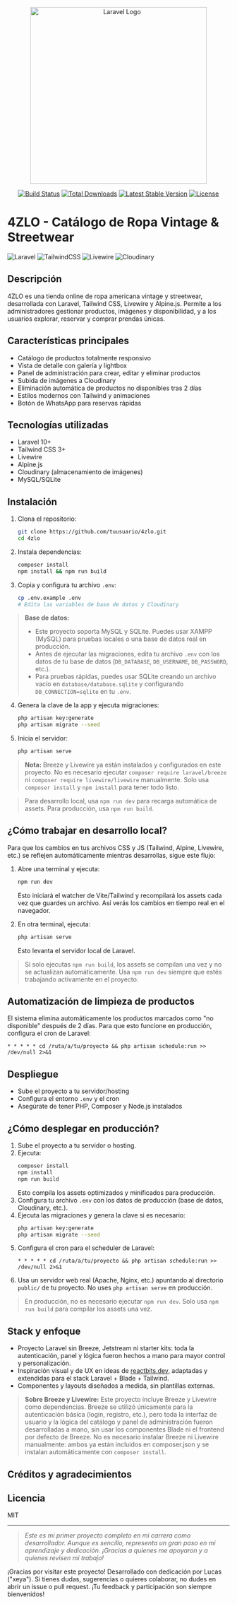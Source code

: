 <p align="center"><a href="https://laravel.com" target="_blank"><img src="https://raw.githubusercontent.com/laravel/art/master/logo-lockup/5%20SVG/2%20CMYK/1%20Full%20Color/laravel-logolockup-cmyk-red.svg" width="400" alt="Laravel Logo"></a></p>

<p align="center">
<a href="https://github.com/laravel/framework/actions"><img src="https://github.com/laravel/framework/workflows/tests/badge.svg" alt="Build Status"></a>
<a href="https://packagist.org/packages/laravel/framework"><img src="https://img.shields.io/packagist/dt/laravel/framework" alt="Total Downloads"></a>
<a href="https://packagist.org/packages/laravel/framework"><img src="https://img.shields.io/packagist/v/laravel/framework" alt="Latest Stable Version"></a>
<a href="https://packagist.org/packages/laravel/framework"><img src="https://img.shields.io/packagist/l/laravel/framework" alt="License"></a>
</p>

# 4ZLO - Catálogo de Ropa Vintage & Streetwear

![Laravel](https://img.shields.io/badge/Laravel-10.x-red?style=flat-square&logo=laravel)
![TailwindCSS](https://img.shields.io/badge/TailwindCSS-3.x-38bdf8?style=flat-square&logo=tailwindcss)
![Livewire](https://img.shields.io/badge/Livewire-3.x-blue?style=flat-square&logo=laravel)
![Cloudinary](https://img.shields.io/badge/Cloudinary-Image%20Storage-blue?style=flat-square&logo=cloudinary)

## Descripción

4ZLO es una tienda online de ropa americana vintage y streetwear, desarrollada con Laravel, Tailwind CSS, Livewire y Alpine.js. Permite a los administradores gestionar productos, imágenes y disponibilidad, y a los usuarios explorar, reservar y comprar prendas únicas.

## Características principales

- Catálogo de productos totalmente responsivo
- Vista de detalle con galería y lightbox
- Panel de administración para crear, editar y eliminar productos
- Subida de imágenes a Cloudinary
- Eliminación automática de productos no disponibles tras 2 días
- Estilos modernos con Tailwind y animaciones
- Botón de WhatsApp para reservas rápidas

## Tecnologías utilizadas

- Laravel 10+
- Tailwind CSS 3+
- Livewire
- Alpine.js
- Cloudinary (almacenamiento de imágenes)
- MySQL/SQLite

## Instalación

1. Clona el repositorio:

   ```bash
   git clone https://github.com/tuusuario/4zlo.git
   cd 4zlo
   ```

2. Instala dependencias:

   ```bash
   composer install
   npm install && npm run build
   ```

3. Copia y configura tu archivo `.env`:

   ```bash
   cp .env.example .env
   # Edita las variables de base de datos y Cloudinary
   ```

> **Base de datos:**
> - Este proyecto soporta MySQL y SQLite. Puedes usar XAMPP (MySQL) para pruebas locales o una base de datos real en producción.
> - Antes de ejecutar las migraciones, edita tu archivo `.env` con los datos de tu base de datos (`DB_DATABASE`, `DB_USERNAME`, `DB_PASSWORD`, etc.).
> - Para pruebas rápidas, puedes usar SQLite creando un archivo vacío en `database/database.sqlite` y configurando `DB_CONNECTION=sqlite` en tu `.env`.

4. Genera la clave de la app y ejecuta migraciones:

   ```bash
   php artisan key:generate
   php artisan migrate --seed
   ```

5. Inicia el servidor:

   ```bash
   php artisan serve
   ```

> **Nota:** Breeze y Livewire ya están instalados y configurados en este proyecto. No es necesario ejecutar `composer require laravel/breeze` ni `composer require livewire/livewire` manualmente. Solo usa `composer install` y `npm install` para tener todo listo.

> Para desarrollo local, usa `npm run dev` para recarga automática de assets. Para producción, usa `npm run build`.

## ¿Cómo trabajar en desarrollo local?

Para que los cambios en tus archivos CSS y JS (Tailwind, Alpine, Livewire, etc.) se reflejen automáticamente mientras desarrollas, sigue este flujo:

1. Abre una terminal y ejecuta:
   ```bash
   npm run dev
   ```
   Esto iniciará el watcher de Vite/Tailwind y recompilará los assets cada vez que guardes un archivo. Así verás los cambios en tiempo real en el navegador.

2. En otra terminal, ejecuta:
   ```bash
   php artisan serve
   ```
   Esto levanta el servidor local de Laravel.

> Si solo ejecutas `npm run build`, los assets se compilan una vez y no se actualizan automáticamente. Usa `npm run dev` siempre que estés trabajando activamente en el proyecto.

## Automatización de limpieza de productos

El sistema elimina automáticamente los productos marcados como "no disponible" después de 2 días. Para que esto funcione en producción, configura el cron de Laravel:

```
* * * * * cd /ruta/a/tu/proyecto && php artisan schedule:run >> /dev/null 2>&1
```

## Despliegue

- Sube el proyecto a tu servidor/hosting
- Configura el entorno `.env` y el cron
- Asegúrate de tener PHP, Composer y Node.js instalados

## ¿Cómo desplegar en producción?

1. Sube el proyecto a tu servidor o hosting.
2. Ejecuta:
   ```bash
   composer install
   npm install
   npm run build
   ```
   Esto compila los assets optimizados y minificados para producción.
3. Configura tu archivo `.env` con los datos de producción (base de datos, Cloudinary, etc.).
4. Ejecuta las migraciones y genera la clave si es necesario:
   ```bash
   php artisan key:generate
   php artisan migrate --seed
   ```
5. Configura el cron para el scheduler de Laravel:
   ```
   * * * * * cd /ruta/a/tu/proyecto && php artisan schedule:run >> /dev/null 2>&1
   ```
6. Usa un servidor web real (Apache, Nginx, etc.) apuntando al directorio `public/` de tu proyecto. No uses `php artisan serve` en producción.

> En producción, no es necesario ejecutar `npm run dev`. Solo usa `npm run build` para compilar los assets una vez.

## Stack y enfoque

- Proyecto Laravel sin Breeze, Jetstream ni starter kits: toda la autenticación, panel y lógica fueron hechos a mano para mayor control y personalización.
- Inspiración visual y de UX en ideas de [reactbits.dev](https://reactbits.dev), adaptadas y extendidas para el stack Laravel + Blade + Tailwind.
- Componentes y layouts diseñados a medida, sin plantillas externas.

> **Sobre Breeze y Livewire:**
> Este proyecto incluye Breeze y Livewire como dependencias. Breeze se utilizó únicamente para la autenticación básica (login, registro, etc.), pero toda la interfaz de usuario y la lógica del catálogo y panel de administración fueron desarrolladas a mano, sin usar los componentes Blade ni el frontend por defecto de Breeze. No es necesario instalar Breeze ni Livewire manualmente: ambos ya están incluidos en composer.json y se instalan automáticamente con `composer install`.

## Créditos y agradecimientos


## Licencia

MIT

---

> _Este es mi primer proyecto completo en mi carrera como desarrollador. Aunque es sencillo, representa un gran paso en mi aprendizaje y dedicación. ¡Gracias a quienes me apoyaron y a quienes revisen mi trabajo!_

¡Gracias por visitar este proyecto!
Desarrollado con dedicación por Lucas ("xeya").
Si tienes dudas, sugerencias o quieres colaborar, no dudes en abrir un issue o pull request.
¡Tu feedback y participación son siempre bienvenidos!
